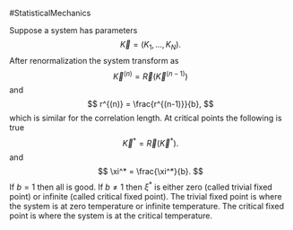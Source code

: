 #StatisticalMechanics 

Suppose a system has parameters
$$
\vec{K} = (K_1,...,K_N).
$$ 
After renormalization the system transform as
$$
\vec{K}^{(n)} = \vec{R}(\vec{K}^{(n-1)})
$$
and 
$$
r^{(n)} = \frac{r^{(n-1)}}{b},
$$
which is similar for the correlation length. At critical points the following is true
$$
\vec{K}^* = \vec{R}(\vec{K}^*).
$$
and 
$$
\xi^* = \frac{\xi^*}{b}.
$$
If $b = 1$ then all is good. If $b\neq 1$ then $\xi^*$ is either zero (called trivial fixed point) or infinite (called critical fixed point). The trivial fixed point is where the system is at zero temperature or infinite temperature. The critical fixed point is where the system is at the critical temperature.
